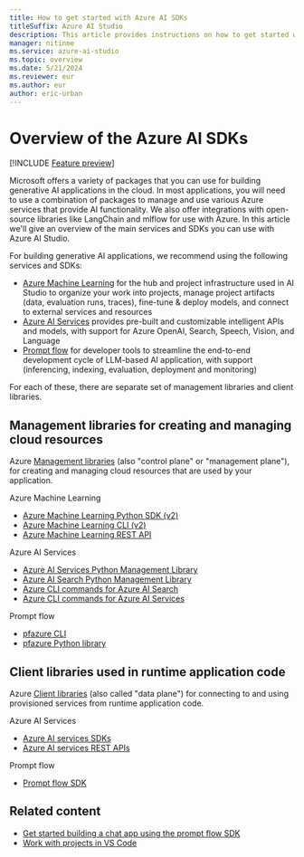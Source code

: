 ```yaml
---
title: How to get started with Azure AI SDKs
titleSuffix: Azure AI Studio
description: This article provides instructions on how to get started with Azure AI SDKs.
manager: nitinme
ms.service: azure-ai-studio
ms.topic: overview
ms.date: 5/21/2024
ms.reviewer: eur
ms.author: eur
author: eric-urban
---
```


# Overview of the Azure AI SDKs

[!INCLUDE [Feature preview](../../includes/feature-preview.md)]

Microsoft offers a variety of packages that you can use for building generative AI applications in the cloud. In most applications, you will need to use a combination of packages to manage and use various Azure services that provide AI functionality. We also offer integrations with open-source libraries like LangChain and mlflow for use with Azure. In this article we'll give an overview of the main services and SDKs you can use with Azure AI Studio.

For building generative AI applications, we recommend using the following services and SDKs:
 * [Azure Machine Learning](../../../machine-learning/overview-what-is-azure-machine-learning.md) for the hub and project infrastructure used in AI Studio to organize your work into projects, manage project artifacts (data, evaluation runs, traces), fine-tune & deploy models, and connect to external services and resources
 * [Azure AI Services](../../../ai-services/what-are-ai-services.md) provides pre-built and customizable intelligent APIs and models, with support for Azure OpenAI, Search, Speech, Vision, and Language
 * [Prompt flow](https://microsoft.github.io/promptflow/index.html) for developer tools to streamline the end-to-end development cycle of LLM-based AI application, with support  (inferencing, indexing, evaluation, deployment and monitoring)

For each of these, there are separate set of management libraries and client libraries.

## Management libraries for creating and managing cloud resources

Azure [Management libraries](/azure/developer/python/sdk/azure-sdk-overview#create-and-manage-azure-resources-with-management-libraries) (also "control plane" or "management plane"), for creating and managing cloud resources that are used by your application.

Azure Machine Learning
 * [Azure Machine Learning Python SDK (v2)](/python/api/overview/azure/ai-ml-readme)
 * [Azure Machine Learning CLI (v2)](/azure/machine-learning/how-to-configure-cli?view=azureml-api-2&tabs=public)
 * [Azure Machine Learning REST API](/rest/api/azureml) 

Azure AI Services
 * [Azure AI Services Python Management Library](/python/api/overview/azure/mgmt-cognitiveservices-readme?view=azure-python)
 * [Azure AI Search Python Management Library](/python/api/azure-mgmt-search/azure.mgmt.search?view=azure-python)
 * [Azure CLI commands for Azure AI Search](/azure/search/search-manage-azure-cli)
 * [Azure CLI commands for Azure AI Services](/cli/azure/cognitiveservices?view=azure-cli-latest)

Prompt flow
 * [pfazure CLI](https://microsoft.github.io/promptflow/reference/pfazure-command-reference.html)
 * [pfazure Python library](https://microsoft.github.io/promptflow/reference/python-library-reference/promptflow-azure/promptflow.azure.html)

## Client libraries used in runtime application code

Azure [Client libraries](/azure/developer/python/sdk/azure-sdk-overview#connect-to-and-use-azure-resources-with-client-libraries) (also called "data plane") for connecting to and using provisioned services from runtime application code.

Azure AI Services
 * [Azure AI services SDKs](../../../ai-services/reference/sdk-package-resources.md?context=/azure/ai-studio/context/context)
 * [Azure AI services REST APIs](../../../ai-services/reference/rest-api-resources.md?context=/azure/ai-studio/context/context) 

Prompt flow
 * [Prompt flow SDK](https://microsoft.github.io/promptflow/how-to-guides/quick-start.html)

## Related content

- [Get started building a chat app using the prompt flow SDK](../../quickstarts/get-started-code.md)
- [Work with projects in VS Code](vscode.md)
